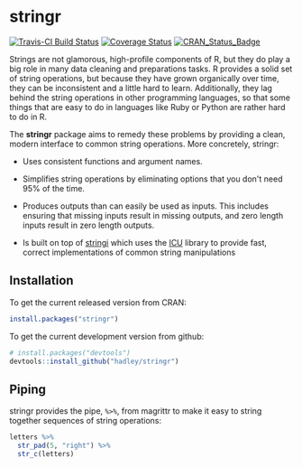 # stringr

[![Travis-CI Build Status](https://travis-ci.org/hadley/stringr.svg?branch=master)](https://travis-ci.org/hadley/stringr)
[![Coverage Status](https://img.shields.io/codecov/c/github/hadley/stringr/master.svg)](https://codecov.io/github/hadley/stringr?branch=master)
[![CRAN_Status_Badge](http://www.r-pkg.org/badges/version/stringr)](http://cran.r-project.org/package=stringr)

Strings are not glamorous, high-profile components of R, but they do play a big role in many data cleaning and preparations tasks. R provides a solid set of string operations, but because they have grown organically over time, they can be inconsistent and a little hard to learn. Additionally, they lag behind the string operations in other programming languages, so that some things that are easy to do in languages like Ruby or Python are rather hard to do in R. 

The __stringr__ package aims to remedy these problems by providing a clean, modern interface to common string operations. More concretely, stringr:

* Uses consistent functions and argument names.

* Simplifies string operations by eliminating options that you don't need
  95% of the time.

* Produces outputs than can easily be used as inputs. This includes ensuring
  that missing inputs result in missing outputs, and zero length inputs
  result in zero length outputs.

* Is built on top of [stringi](https://github.com/Rexamine/stringi/) which
  uses the [ICU](http://site.icu-project.org) library to provide fast, correct
  implementations of common string manipulations

## Installation

To get the current released version from CRAN:

```R
install.packages("stringr")
```

To get the current development version from github:

```R
# install.packages("devtools")
devtools::install_github("hadley/stringr")
```

## Piping

stringr provides the pipe, `%>%`, from magrittr to make it easy to string together sequences of string operations:

```R
letters %>%
  str_pad(5, "right") %>%
  str_c(letters)
```
